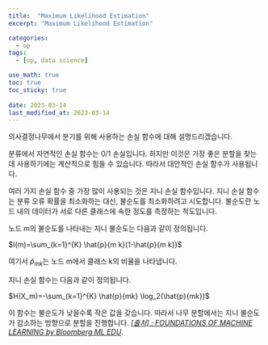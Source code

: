 ```yaml
---
title:  "Maximum Likelihood Estimation"
excerpt: "Maximum Likelihood Estimation"

categories:
  - op
tags:
  - [op, data science]

use_math: true
toc: true
toc_sticky: true
 
date: 2023-03-14
last_modified_at: 2023-03-14
---
```

의사결정나무에서 분기를 위해 사용하는 손실 함수에 대해 설명드리겠습니다.

분류에서 자연적인 손실 함수는 0/1 손실입니다. 하지만 이것은 가장 좋은 분할을 찾는 데 사용하기에는 계산적으로 힘들 수 있습니다. 따라서 대안적인 손실 함수가 사용됩니다.

여러 가지 손실 함수 중 가장 많이 사용되는 것은 지니 손실 함수입니다. 지니 손실 함수는 분류 오류 확률을 최소화하는 대신, 불순도를 최소화하려고 시도합니다. 불순도란 노드 내의 데이터가 서로 다른 클래스에 속한 정도를 측정하는 척도입니다.

노드 m의 불순도를 나타내는 지니 불순도는 다음과 같이 정의됩니다.

$I(m)=\sum_{k=1}^{K} \hat{p}{m k}(1-\hat{p}{m k})$

여기서 $\hat{p}_{mk}$는 노드 m에서 클래스 k의 비율을 나타냅니다.

지니 손실 함수는 다음과 같이 정의됩니다.

$H(X_m)=-\sum_{k=1}^{K} \hat{p}{mk} \log_2(\hat{p}{mk})$

이 함수는 불순도가 낮을수록 작은 값을 갖습니다. 따라서 나무 분할에서는 지니 불순도가 감소하는 방향으로 분할을 진행합니다.
[*[출처] : FOUNDATIONS OF MACHINE LEARNING by Bloomberg ML EDU*](https://bloomberg.github.io/foml/#home).